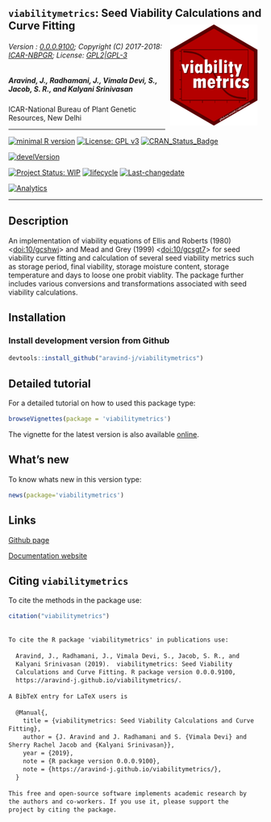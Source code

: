 
## `viabilitymetrics`: Seed Viability Calculations and Curve Fitting <img src="https://raw.githubusercontent.com/aravind-j/viabilitymetrics/master/inst/extdata/viabilitymetrics.png" align="right" alt="logo" width="173" height = "200" style = "padding: 10px; border: none; float: right;">

###### Version : [0.0.0.9100](https://aravind-j.github.io/viabilitymetrics/articles/Introduction.html#version-history); Copyright (C) 2017-2018: [ICAR-NBPGR](http://www.nbpgr.ernet.in/); License: [GPL2|GPL-3](https://www.r-project.org/Licenses/)

##### *Aravind, J., Radhamani, J., Vimala Devi, S., Jacob, S. R., and Kalyani Srinivasan*

ICAR-National Bureau of Plant Genetic Resources, New Delhi

-----

[![minimal R
version](https://img.shields.io/badge/R%3E%3D-3.0.2-6666ff.svg)](https://cran.r-project.org/)
[![License: GPL
v3](https://img.shields.io/badge/License-GPL%20v3-blue.svg)](https://www.gnu.org/licenses/gpl-3.0)
[![CRAN\_Status\_Badge](https://www.r-pkg.org/badges/version-last-release/viabilitymetrics)](https://cran.r-project.org/package=viabilitymetrics)
<!-- [![rstudio mirror downloads](https://cranlogs.r-pkg.org/badges/grand-total/viabilitymetrics?color=green)](https://CRAN.R-project.org/package=viabilitymetrics) -->
<!-- [![packageversion](https://img.shields.io/badge/Package%20version-0.2.3.3-orange.svg)](https://github.com/aravind-j/viabilitymetrics) -->
[![develVersion](https://img.shields.io/badge/devel%20version-0.0.0.9100-orange.svg)](https://github.com/aravind-j/viabilitymetrics)
<!-- [![GitHub Download Count](https://github-basic-badges.herokuapp.com/downloads/aravind-j/viabilitymetrics/total.svg)] -->
[![Project Status:
WIP](http://www.repostatus.org/badges/latest/wip.svg)](http://www.repostatus.org/#wip)
[![lifecycle](https://img.shields.io/badge/lifecycle-maturing-blue.svg)](https://www.tidyverse.org/lifecycle/#maturing)
[![Last-changedate](https://img.shields.io/badge/last%20change-2019--01--30-yellowgreen.svg)](/commits/master)
<!-- [![Rdoc](http://www.rdocumentation.org/badges/version/viabilitymetrics)](http://www.rdocumentation.org/packages/viabilitymetrics) -->
<!-- [![Zenodo DOI](https://zenodo.org/badge/DOI/10.5281/zenodo.841963.svg)](https://doi.org/10.5281/zenodo.841963) -->
[![Analytics](https://pro-pulsar-193905.appspot.com/UA-116693474-1/welcome-page)](https://github.com/aravind-j/google-analytics-beacon)

-----

## Description

<!-- An implementation of viability equations of Ellis and Roberts (1980) [<doi:10/gcshwj>](https://doi.org/10/gcshwj) and Mead and Grey (1999) [<doi:10/gcsgt7>](https://doi.org/10/gcsgt7) for seed viability curve fitting and calculation of several seed viability metrics such as storage period, final viability, storage moisture content, storage temperature and days to loose one probit viablity. The package further includes various conversions and transformations associated with seed viability calculations. -->

An implementation of viability equations of Ellis and Roberts (1980)
\<<a href='https://doi.org/10/gcshwj'>doi:10/gcshwj</a>\> and Mead and
Grey (1999) \<<a href='https://doi.org/10/gcsgt7'>doi:10/gcsgt7</a>\>
for seed viability curve fitting and calculation of several seed
viability metrics such as storage period, final viability, storage
moisture content, storage temperature and days to loose one probit
viablity. The package further includes various conversions and
transformations associated with seed viability calculations.

## Installation

### Install development version from Github

``` r
devtools::install_github("aravind-j/viabilitymetrics")
```

## Detailed tutorial

For a detailed tutorial on how to used this package type:

``` r
browseVignettes(package = 'viabilitymetrics')
```

The vignette for the latest version is also available
[online](https://aravind-j.github.io/viabilitymetrics/articles/Introduction.html).

## What’s new

To know whats new in this version
type:

``` r
news(package='viabilitymetrics')
```

## Links

<!-- [CRAN page](https://cran.r-project.org/package=viabilitymetrics)  -->

[Github page](https://github.com/aravind-j/viabilitymetrics)

[Documentation website](https://aravind-j.github.io/viabilitymetrics/)

<!-- [Zenodo DOI](https://doi.org/10.5281/zenodo.841963) -->

## Citing `viabilitymetrics`

To cite the methods in the package use:

``` r
citation("viabilitymetrics")
```

``` 

To cite the R package 'viabilitymetrics' in publications use:

  Aravind, J., Radhamani, J., Vimala Devi, S., Jacob, S. R., and
  Kalyani Srinivasan (2019).  viabilitymetrics: Seed Viability
  Calculations and Curve Fitting. R package version 0.0.0.9100,
  https://aravind-j.github.io/viabilitymetrics/.

A BibTeX entry for LaTeX users is

  @Manual{,
    title = {viabilitymetrics: Seed Viability Calculations and Curve Fitting},
    author = {J. Aravind and J. Radhamani and S. {Vimala Devi} and Sherry Rachel Jacob and {Kalyani Srinivasan}},
    year = {2019},
    note = {R package version 0.0.0.9100},
    note = {https://aravind-j.github.io/viabilitymetrics/},
  }

This free and open-source software implements academic research by
the authors and co-workers. If you use it, please support the
project by citing the package.
```
